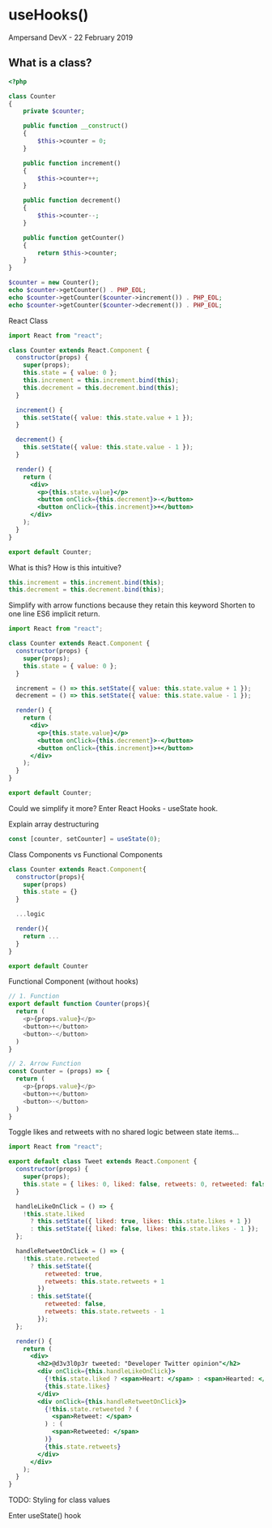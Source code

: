 # useHooks()
Ampersand DevX - 22 February 2019

## What is a class?
```php
<?php

class Counter
{
    private $counter;

    public function __construct()
    {
        $this->counter = 0;
    }

    public function increment()
    {
        $this->counter++;
    }

    public function decrement()
    {
        $this->counter--;
    }

    public function getCounter()
    {
        return $this->counter;
    }
}

$counter = new Counter();
echo $counter->getCounter() . PHP_EOL;
echo $counter->getCounter($counter->increment()) . PHP_EOL;
echo $counter->getCounter($counter->decrement()) . PHP_EOL;
```

React Class
```jsx
import React from "react";

class Counter extends React.Component {
  constructor(props) {
    super(props);
    this.state = { value: 0 };
    this.increment = this.increment.bind(this);
    this.decrement = this.decrement.bind(this);
  }

  increment() {
    this.setState({ value: this.state.value + 1 });
  }

  decrement() {
    this.setState({ value: this.state.value - 1 });
  }

  render() {
    return (
      <div>
        <p>{this.state.value}</p>
        <button onClick={this.decrement}>-</button>
        <button onClick={this.increment}>+</button>
      </div>
    );
  }
}

export default Counter;
```

What is this? How is this intuitive?
```js
this.increment = this.increment.bind(this);
this.decrement = this.decrement.bind(this);
```

Simplify with arrow functions because they retain this keyword
Shorten to one line ES6 implicit return.
```jsx
import React from "react";

class Counter extends React.Component {
  constructor(props) {
    super(props);
    this.state = { value: 0 };
  }

  increment = () => this.setState({ value: this.state.value + 1 });
  decrement = () => this.setState({ value: this.state.value - 1 });

  render() {
    return (
      <div>
        <p>{this.state.value}</p>
        <button onClick={this.decrement}>-</button>
        <button onClick={this.increment}>+</button>
      </div>
    );
  }
}

export default Counter;
```

Could we simplify it more?
Enter React Hooks - useState hook. 

Explain array destructuring 
```js
const [counter, setCounter] = useState(0);
```

Class Components vs Functional Components
```jsx
class Counter extends React.Component{
  constructor(props){
    super(props)
    this.state = {}
  }

  ...logic

  render(){
    return ...
  }
}

export default Counter
```

Functional Component (without hooks)
```js
// 1. Function
export default function Counter(props){
  return (
    <p>{props.value}</p>
    <button>+</button>
    <button>-</button>
  )
}

// 2. Arrow Function
const Counter = (props) => {
  return (
    <p>{props.value}</p>
    <button>+</button>
    <button>-</button>
  )
} 
```

Toggle likes and retweets with no shared logic between state items...
```jsx
import React from "react";

export default class Tweet extends React.Component {
  constructor(props) {
    super(props);
    this.state = { likes: 0, liked: false, retweets: 0, retweeted: false };
  }

  handleLikeOnClick = () => {
    !this.state.liked
      ? this.setState({ liked: true, likes: this.state.likes + 1 })
      : this.setState({ liked: false, likes: this.state.likes - 1 });
  };

  handleRetweetOnClick = () => {
    !this.state.retweeted
      ? this.setState({
          retweeted: true,
          retweets: this.state.retweets + 1
        })
      : this.setState({
          retweeted: false,
          retweets: this.state.retweets - 1
        });
  };

  render() {
    return (
      <div>
        <h2>@d3v3l0p3r tweeted: "Developer Twitter opinion"</h2>
        <div onClick={this.handleLikeOnClick}>
          {!this.state.liked ? <span>Heart: </span> : <span>Hearted: </span>}
          {this.state.likes}
        </div>
        <div onClick={this.handleRetweetOnClick}>
          {!this.state.retweeted ? (
            <span>Retweet: </span>
          ) : (
            <span>Retweeted: </span>
          )}
          {this.state.retweets}
        </div>
      </div>
    );
  }
}
```

TODO: Styling for class values

Enter useState() hook
```
```